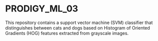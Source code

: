 # PRODIGY_ML_03
This repository contains a support vector machine (SVM) classifier that distinguishes between cats and dogs based on Histogram of Oriented Gradients (HOG) features extracted from grayscale images.
